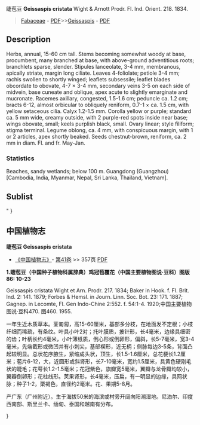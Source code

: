 睫苞豆 **Geissaspis cristata** Wight & Arnott Prodr. Fl. Ind. Orient. 218. 1834.

> [Fabaceae](http://www.iplant.cn/info/Fabaceae?t=foc) - [PDF](http://www.iplant.cn/foc/pdf/Fabaceae.pdf)>>[Geissaspis](http://www.iplant.cn/info/Geissaspis?t=foc) - [PDF](http://www.iplant.cn/foc/pdf/Geissaspis.pdf)

## Description

Herbs, annual, 15-60 cm tall. Stems becoming somewhat woody at base, procumbent, many branched at base, with above-ground adventitious roots; branchlets sparse, slender. Stipules lanceolate, 3-4 mm, membranous, apically striate, margin long ciliate. Leaves 4-foliolate; petiole 3-4 mm; rachis swollen to shortly winged; leaflets subsessile; leaflet blades obcordate to obovate, 4-7 × 3-4 mm, secondary veins 3-5 on each side of midvein, base cuneate and oblique, apex acute to slightly emarginate and mucronate. Racemes axillary, congested, 1.5-1.6 cm; peduncle ca. 1.2 cm; bracts 6-12, almost orbicular to obliquely reniform, 0.7-1 × ca. 1.5 cm, with yellow setaceous cilia. Calyx 1.2-1.5 mm. Corolla yellow or purple; standard ca. 5 mm wide, creamy outside, with 2 purple-red spots inside near base; wings obovate, small; keels purplish black, small. Ovary linear; style filiform; stigma terminal. Legume oblong, ca. 4 mm, with conspicuous margin, with 1 or 2 articles, apex shortly beaked. Seeds chestnut-brown, reniform, ca. 2 mm in diam. Fl. and fr. May-Jan.

### Statistics
Beaches, sandy wetlands; below 100 m. Guangdong (Guangzhou) [Cambodia, India, Myanmar, Nepal, Sri Lanka, Thailand, Vietnam].

## Sublist
"
}
## 中国植物志

**睫苞豆 Geissaspis cristata**

* [《中国植物志》](http://www.iplant.cn/frps)- [第41卷](http://www.iplant.cn/frps/vol/41) >> 357页 [PDF](http://www.iplant.cn/frps/pdf/41/357)

**1.睫苞豆（中国种子植物科属辞典）鸡冠苞覆花（中国主要植物图说·豆科）图版86: 10-23**

Geissaspis cristata Wight et Arn. Prodr. 217. 1834; Baker in Hook. f. Fl. Brit. Ind. 2: 141. 1879; Forbes & Hemsl. in Journ. Linn. Soc. Bot. 23: 171. 1887; Gagnep. in Lecomte, Fl. Gen Indo-Chine 2:552. f. 54:1-4. 1920;中国主要植物图说·豆科470. 图460. 1955.

一年生近木质草本。茎匍匐，高15-60厘米，基部多分枝，在地面发不定根；小枝纤细而稀疏，有条纹。叶具小叶2对；托叶膜质，披针形，长4毫米，边缘具细密的齿；叶柄长约4毫米，小叶薄纸质，倒心形或倒卵形，偏斜，长5-7毫米，宽3-4毫米，先端截形或微凹并有小刺尖，基部楔形，近无柄；侧脉每边3-5条，背面凸起较明显。总状花序腋生，紧缩成头状，顶生，长1.5-1.6厘米，总花梗长1.2厘米；苞片6-12，大，近圆形或斜肾形，长7-10毫米，宽约1.5厘米，具黄色硬刚毛状的睫毛；花萼长1.2-1.5毫米；花冠紫色，旗瓣宽5毫米，翼瓣与龙骨瓣均较小，翼瓣倒卵形；花柱线形。荚果肾形，长4毫米，压扁，有一明显的边缘，具网状脉；种子1-2，栗褐色，直径约2毫米。花、果期5-8月。

产广东（广州附近）。生于海拔50米的海滨或村旁开阔向阳潮湿地。尼泊尔、印度西南部、斯里兰卡、缅甸、泰国和越南有分布。

}